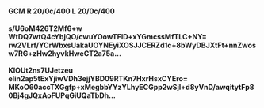 #### GCM R 20/0c/400 L 20/0c/400
**s/U6oM426T2Mf6+w**<br/>**WtDQ7wtQ4cYbjQO/cwuYOowTFID+xYGmcssMfTLC+NY=**<br/>**rw2VLrf/YCrWbxsUakaUOYNEyiXOSJJCERZd1c+8bWyDBJXtFt+nnZwosw7RG+zHw2hyvkHweCT2a75a...**<br/><br/>
**KlOUt2ns7UJetzeu**<br/>**eIin2ap5tExYjiwVDh3ejjYBD09RTKn7HxrHsxCYEro=**<br/>**MKoO60accTXGgfp+xMegbbYYzYLhyECGpp2wSjl+d8yVnD/awqitytFp80Bj4gJQxAoFUPqGiUQaTbDh...**